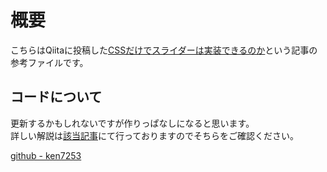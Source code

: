 # 概要
こちらはQiitaに投稿した[CSSだけでスライダーは実装できるのか](https://qiita.com/ken7253_/items/0a2b418915b754c03ce8)という記事の参考ファイルです。

## コードについて
更新するかもしれないですが作りっぱなしになると思います。  
詳しい解説は[該当記事](https://qiita.com/ken7253_/items/0a2b418915b754c03ce8)にて行っておりますのでそちらをご確認ください。

[github - ken7253](https://github.com/ken7253/onlyCssSlider)
